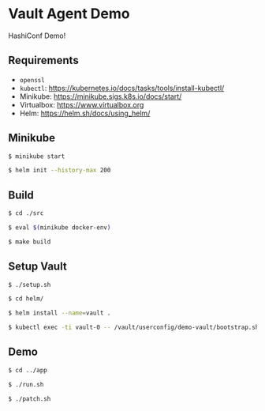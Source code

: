 # Vault Agent Demo

HashiConf Demo!

## Requirements

* `openssl`
* `kubectl`: https://kubernetes.io/docs/tasks/tools/install-kubectl/
* Minikube: https://minikube.sigs.k8s.io/docs/start/
* Virtualbox: https://www.virtualbox.org
* Helm: https://helm.sh/docs/using_helm/

## Minikube 

```bash
$ minikube start

$ helm init --history-max 200
```

## Build

```bash
$ cd ./src

$ eval $(minikube docker-env)

$ make build
```

## Setup Vault

```bash
$ ./setup.sh

$ cd helm/

$ helm install --name=vault .

$ kubectl exec -ti vault-0 -- /vault/userconfig/demo-vault/bootstrap.sh
```

## Demo

```bash
$ cd ../app

$ ./run.sh

$ ./patch.sh
```

